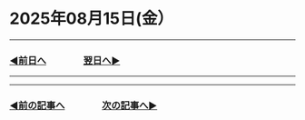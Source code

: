 # 2025年08月15日(金）

---

### [◀️前日へ](https://github.com/yuasys/chatty-journal/blob/main/2025/08/2025-08-14.md)&emsp;&emsp;&emsp;&emsp;[翌日へ▶️](https://github.com/yuasys/chatty-journal/blob/main/2025/08/2025-08-16.md)

---
---

### [◀️前の記事へ](https://github.com/yuasys/chatty-journal/blob/main/2025/08/2025-08-07.md)&emsp;&emsp;&emsp;&emsp;[次の記事へ▶️](https://github.com/yuasys/chatty-journal/blob/main/2025/08/2025-08-15.md)

